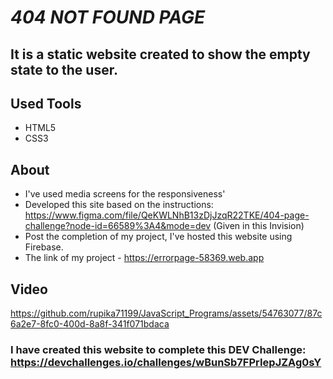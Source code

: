 # ***404 NOT FOUND PAGE***

## It is a static website created to show the empty state to the user. 

## Used Tools 
* HTML5
* CSS3

## About
* I've used media screens for the responsiveness'
* Developed this site based on the instructions: https://www.figma.com/file/QeKWLNhB13zDjJzqR22TKE/404-page-challenge?node-id=66589%3A4&mode=dev (Given in this Invision)
* Post the completion of my project, I've hosted this website using Firebase.
* The link of my project - https://errorpage-58369.web.app

## Video

https://github.com/rupika71199/JavaScript_Programs/assets/54763077/87c6a2e7-8fc0-400d-8a8f-341f071bdaca

### I have created this website to complete this DEV Challenge: https://devchallenges.io/challenges/wBunSb7FPrIepJZAg0sY 
